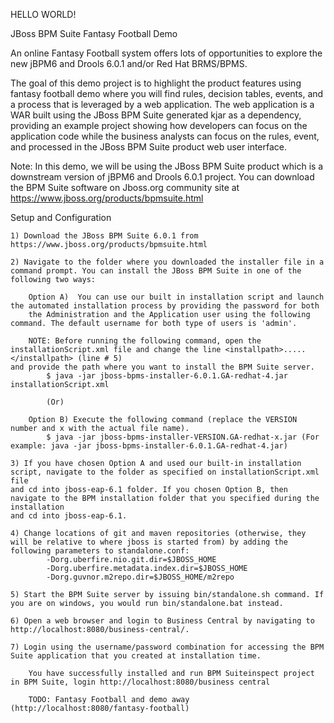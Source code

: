 HELLO WORLD!

JBoss BPM Suite Fantasy Football Demo

An online Fantasy Football system offers lots of opportunities to explore the new jBPM6 and Drools 6.0.1 and/or Red Hat BRMS/BPMS.  

The goal of this demo project is to highlight the product features using fantasy football demo where you will find rules, 
decision tables, events, and a process that is leveraged by a web application. The web application is a WAR 
built using the JBoss BPM Suite generated kjar as a dependency, providing an example project showing how developers can focus on the 
application code while the business analysts can focus on the rules, event, and processed in the JBoss BPM Suite product web user interface.

Note: In this demo, we will be using the JBoss BPM Suite product which is a downstream version of jBPM6 and Drools 6.0.1 project. You can 
download the BPM Suite software on Jboss.org community site at https://www.jboss.org/products/bpmsuite.html   

Setup and Configuration

    1) Download the JBoss BPM Suite 6.0.1 from https://www.jboss.org/products/bpmsuite.html 

    2) Navigate to the folder where you downloaded the installer file in a command prompt. You can install the JBoss BPM Suite in one of the following two ways:

    	Option A)  You can use our built in installation script and launch the automated installation process by providing the password for both 
        the Administration and the Application user using the following command. The default username for both type of users is 'admin'.

    	NOTE: Before running the following command, open the installationScript.xml file and change the line <installpath>.....</installpath> (line # 5) 
	and provide the path where you want to install the BPM Suite server.
    		$ java -jar jboss-bpms-installer-6.0.1.GA-redhat-4.jar installationScript.xml

    		(Or)

    	Option B) Execute the following command (replace the VERSION number and x with the actual file name). 
    		$ java -jar jboss-bpms-installer-VERSION.GA-redhat-x.jar (For example: java -jar jboss-bpms-installer-6.0.1.GA-redhat-4.jar)
 
    3) If you have chosen Option A and used our built-in installation script, navigate to the folder as specified on installationScript.xml file 
	and cd into jboss-eap-6.1 folder. If you chosen Option B, then navigate to the BPM installation folder that you specified during the installation 
	and cd into jboss-eap-6.1.

    4) Change locations of git and maven repositories (otherwise, they will be relative to where jboss is started from) by adding the 
	following parameters to standalone.conf:
			-Dorg.uberfire.nio.git.dir=$JBOSS_HOME 
			-Dorg.uberfire.metadata.index.dir=$JBOSS_HOME 
			-Dorg.guvnor.m2repo.dir=$JBOSS_HOME/m2repo

    5) Start the BPM Suite server by issuing bin/standalone.sh command. If you are on windows, you would run bin/standalone.bat instead.

    6) Open a web browser and login to Business Central by navigating to http://localhost:8080/business-central/. 
	
    7) Login using the username/password combination for accessing the BPM Suite application that you created at installation time. 

    	You have successfully installed and run BPM Suiteinspect project in BPM Suite, login http://localhost:8080/business central

    	TODO: Fantasy Football and demo away (http://localhost:8080/fantasy-football)

